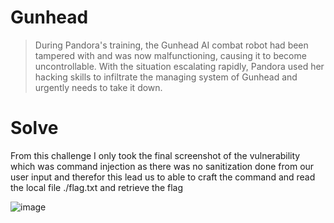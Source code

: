 # Gunhead

>During Pandora's training, the Gunhead AI combat robot had been tampered with and was now malfunctioning, causing it to become uncontrollable. With the situation escalating rapidly, Pandora used her hacking skills to infiltrate the managing system of Gunhead and urgently needs to take it down.

# Solve

From this challenge I only took the final screenshot of the vulnerability which was command injection as there was no sanitization done from our user input and therefor this lead us to able to craft the command and read the local file ./flag.txt and retrieve the flag

![image](https://user-images.githubusercontent.com/85706972/227310434-e284bc4e-ec91-47a0-b8eb-bb24a4d6b8ed.png)
